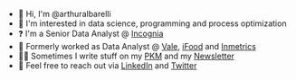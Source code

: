 - 👋 Hi, I'm @arthuralbarelli
- 👀 I'm interested in data science, programming and process optimization
- ❓ I'm a Senior Data Analyst @ [Incognia](https://www.incognia.com/)
- 🚂 Formerly worked as Data Analyst @ [Vale](https://vale.com/pt/), [iFood](https://www.ifood.com.br/) and [Inmetrics](https://inmetrics.com.br/)
- ✍🏻 Sometimes I write stuff on my [PKM](https://arthuralbarelli.github.io/pkm/) and my [Newsletter](https://arthuralbarelli.substack.com/)
- 🤝 Feel free to reach out via [LinkedIn](https://www.linkedin.com/in/arthuralbarelli/) and [Twitter](https://x.com/arthuralbarelli)
